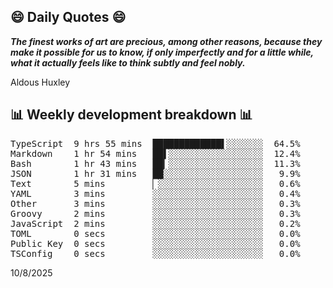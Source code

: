 ## 😄 Daily Quotes 😄

_**The finest works of art are precious, among other reasons, because they make it possible for us to know, if only imperfectly and for a little while, what it actually feels like to think subtly and feel nobly.**_

Aldous Huxley



## 📊 Weekly development breakdown 📊

<pre>TypeScript  9 hrs 55 mins  █████████████▌░░░░░░░  64.5%
Markdown    1 hr 54 mins   ██▌░░░░░░░░░░░░░░░░░░  12.4%
Bash        1 hr 43 mins   ██▎░░░░░░░░░░░░░░░░░░  11.3%
JSON        1 hr 31 mins   ██░░░░░░░░░░░░░░░░░░░   9.9%
Text        5 mins         ▏░░░░░░░░░░░░░░░░░░░░   0.6%
YAML        3 mins         ░░░░░░░░░░░░░░░░░░░░░   0.4%
Other       3 mins         ░░░░░░░░░░░░░░░░░░░░░   0.3%
Groovy      2 mins         ░░░░░░░░░░░░░░░░░░░░░   0.3%
JavaScript  2 mins         ░░░░░░░░░░░░░░░░░░░░░   0.2%
TOML        0 secs         ░░░░░░░░░░░░░░░░░░░░░   0.0%
Public Key  0 secs         ░░░░░░░░░░░░░░░░░░░░░   0.0%
TSConfig    0 secs         ░░░░░░░░░░░░░░░░░░░░░   0.0%</pre>

10/8/2025